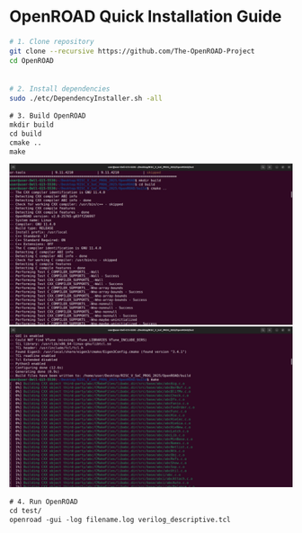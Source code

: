 # OpenROAD Quick Installation Guide

```bash
# 1. Clone repository
git clone --recursive https://github.com/The-OpenROAD-Project
cd OpenROAD


# 2. Install dependencies
sudo ./etc/DependencyInstaller.sh -all
```

```
# 3. Build OpenROAD
mkdir build
cd build
cmake ..
make
```
![OpenROAD Installation Diagram](https://github.com/Sam25-GitHub/RISC-V-SoC-TAPEOUT_OPENROAD/blob/main/INSTALLATION/2_openroad.jpg?raw=true)
![OpenROAD Installation Diagram](https://github.com/Sam25-GitHub/RISC-V-SoC-TAPEOUT_OPENROAD/blob/main/INSTALLATION/3_openroad.jpg?raw=true)

```
# 4. Run OpenROAD
cd test/
openroad -gui -log filename.log verilog_descriptive.tcl
```
